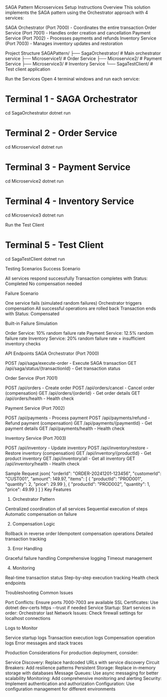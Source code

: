 
SAGA Pattern Microservices Setup Instructions
Overview
This solution implements the SAGA pattern using the Orchestrator approach with 4 services:

SAGA Orchestrator (Port 7000) - Coordinates the entire transaction
Order Service (Port 7001) - Handles order creation and cancellation
Payment Service (Port 7002) - Processes payments and refunds
Inventory Service (Port 7003) - Manages inventory updates and restoration


Project Structure
SAGAPattern/
├── SagaOrchestrator/           # Main orchestrator service
├── Microservice1/              # Order Service
├── Microservice2/              # Payment Service
├── Microservice3/              # Inventory Service
└── SagaTestClient/             # Test client application

Run the Services
Open 4 terminal windows and run each service:
# Terminal 1 - SAGA Orchestrator
cd SagaOrchestrator
dotnet run

# Terminal 2 - Order Service
cd Microservice1
dotnet run

# Terminal 3 - Payment Service
cd Microservice2
dotnet run

# Terminal 4 - Inventory Service
cd Microservice3
dotnet run

Run the Test Client
# Terminal 5 - Test Client
cd SagaTestClient
dotnet run


Testing Scenarios
Success Scenario

All services respond successfully
Transaction completes with Status: Completed
No compensation needed

Failure Scenario

One service fails (simulated random failures)
Orchestrator triggers compensation
All successful operations are rolled back
Transaction ends with Status: Compensated

Built-in Failure Simulation

Order Service: 10% random failure rate
Payment Service: 12.5% random failure rate
Inventory Service: 20% random failure rate + insufficient inventory checks

API Endpoints
SAGA Orchestrator (Port 7000)

POST /api/saga/execute-order - Execute SAGA transaction
GET /api/saga/status/{transactionId} - Get transaction status

Order Service (Port 7001)

POST /api/orders - Create order
POST /api/orders/cancel - Cancel order (compensation)
GET /api/orders/{orderId} - Get order details
GET /api/orders/health - Health check

Payment Service (Port 7002)

POST /api/payments - Process payment
POST /api/payments/refund - Refund payment (compensation)
GET /api/payments/{paymentId} - Get payment details
GET /api/payments/health - Health check

Inventory Service (Port 7003)

POST /api/inventory - Update inventory
POST /api/inventory/restore - Restore inventory (compensation)
GET /api/inventory/{productId} - Get product inventory
GET /api/inventory/all - Get all inventory
GET /api/inventory/health - Health check

Sample Request
json{
  "orderId": "ORDER-20241201-123456",
  "customerId": "CUST001",
  "amount": 149.97,
  "items": [
    {
      "productId": "PROD001",
      "quantity": 2,
      "price": 29.99
    },
    {
      "productId": "PROD002",
      "quantity": 1,
      "price": 49.99
    }
  ]
}
Key Features
1. Orchestrator Pattern

Centralized coordination of all services
Sequential execution of steps
Automatic compensation on failure

2. Compensation Logic

Rollback in reverse order
Idempotent compensation operations
Detailed transaction tracking

3. Error Handling

Graceful failure handling
Comprehensive logging
Timeout management

4. Monitoring

Real-time transaction status
Step-by-step execution tracking
Health check endpoints

Troubleshooting
Common Issues

Port Conflicts: Ensure ports 7000-7003 are available
SSL Certificates: Use dotnet dev-certs https --trust if needed
Service Startup: Start services in order: Orchestrator last
Network Issues: Check firewall settings for localhost connections

Logs to Monitor

Service startup logs
Transaction execution logs
Compensation operation logs
Error messages and stack traces

Production Considerations
For production deployment, consider:

Service Discovery: Replace hardcoded URLs with service discovery
Circuit Breakers: Add resilience patterns
Persistent Storage: Replace in-memory storage with databases
Message Queues: Use async messaging for better scalability
Monitoring: Add comprehensive monitoring and alerting
Security: Implement authentication and authorization
Configuration: Use configuration management for different environments
